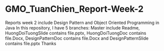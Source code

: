 # GMO_TuanChien_Report-Week-2
Reports week 2 include Design Pattern and Object Oriented Programming in Java
In this repository, I have 5 branches: Master include Readme, HuongDoiTuongSlide contains file.pptx,
HuongDoiTuongDoc contains file.Docx, DesignPatternDoc contains file.Docx and DesignPatternSlide contains file.pptx
Thanks
